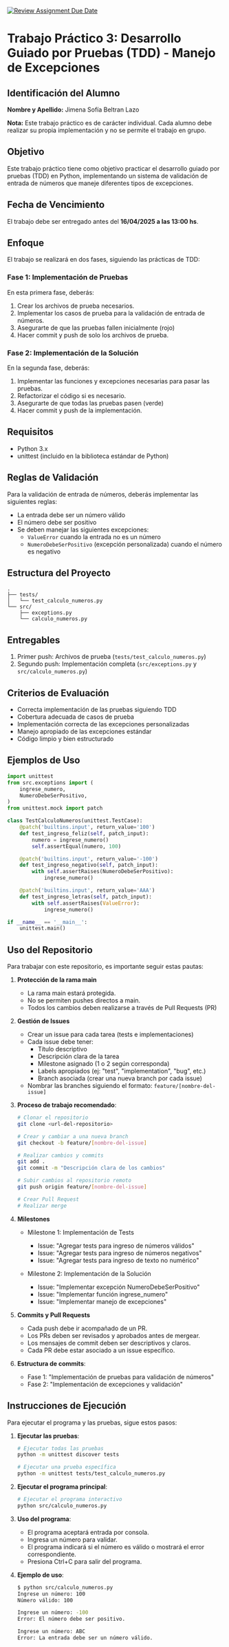 [![Review Assignment Due Date](https://classroom.github.com/assets/deadline-readme-button-22041afd0340ce965d47ae6ef1cefeee28c7c493a6346c4f15d667ab976d596c.svg)](https://classroom.github.com/a/JoGu4W9y)
# Trabajo Práctico 3: Desarrollo Guiado por Pruebas (TDD) - Manejo de Excepciones

## Identificación del Alumno
**Nombre y Apellido:** Jimena Sofía Beltran Lazo

**Nota:** Este trabajo práctico es de carácter individual. Cada alumno debe realizar su propia implementación y no se permite el trabajo en grupo.

## Objetivo
Este trabajo práctico tiene como objetivo practicar el desarrollo guiado por pruebas (TDD) en Python, implementando un sistema de validación de entrada de números que maneje diferentes tipos de excepciones.

## Fecha de Vencimiento
El trabajo debe ser entregado antes del **16/04/2025 a las 13:00 hs**.

## Enfoque
El trabajo se realizará en dos fases, siguiendo las prácticas de TDD:

### Fase 1: Implementación de Pruebas
En esta primera fase, deberás:
1. Crear los archivos de prueba necesarios.
2. Implementar los casos de prueba para la validación de entrada de números.
3. Asegurarte de que las pruebas fallen inicialmente (rojo)
4. Hacer commit y push de solo los archivos de prueba.

### Fase 2: Implementación de la Solución
En la segunda fase, deberás:
1. Implementar las funciones y excepciones necesarias para pasar las pruebas.
2. Refactorizar el código si es necesario.
3. Asegurarte de que todas las pruebas pasen (verde)
4. Hacer commit y push de la implementación.

## Requisitos
- Python 3.x
- unittest (incluido en la biblioteca estándar de Python)

## Reglas de Validación
Para la validación de entrada de números, deberás implementar las siguientes reglas:
- La entrada debe ser un número válido
- El número debe ser positivo
- Se deben manejar las siguientes excepciones:
  - `ValueError` cuando la entrada no es un número
  - `NumeroDebeSerPositivo` (excepción personalizada) cuando el número es negativo

## Estructura del Proyecto
```
.
├── tests/
│   └── test_calculo_numeros.py
└── src/
    ├── exceptions.py
    └── calculo_numeros.py
```

## Entregables
1. Primer push: Archivos de prueba (`tests/test_calculo_numeros.py`)
2. Segundo push: Implementación completa (`src/exceptions.py` y `src/calculo_numeros.py`)

## Criterios de Evaluación
- Correcta implementación de las pruebas siguiendo TDD
- Cobertura adecuada de casos de prueba
- Implementación correcta de las excepciones personalizadas
- Manejo apropiado de las excepciones estándar
- Código limpio y bien estructurado

## Ejemplos de Uso
```python
import unittest
from src.exceptions import (
    ingrese_numero,
    NumeroDebeSerPositivo,
)
from unittest.mock import patch

class TestCalculoNumeros(unittest.TestCase):
    @patch('builtins.input', return_value='100')
    def test_ingreso_feliz(self, patch_input):
        numero = ingrese_numero()
        self.assertEqual(numero, 100)

    @patch('builtins.input', return_value='-100')
    def test_ingreso_negativo(self, patch_input):
        with self.assertRaises(NumeroDebeSerPositivo):
            ingrese_numero()

    @patch('builtins.input', return_value='AAA')
    def test_ingreso_letras(self, patch_input):
        with self.assertRaises(ValueError):
            ingrese_numero()

if __name__ == '__main__':
    unittest.main()
```

## Uso del Repositorio
Para trabajar con este repositorio, es importante seguir estas pautas:

1. **Protección de la rama main**
   - La rama main estará protegida.
   - No se permiten pushes directos a main.
   - Todos los cambios deben realizarse a través de Pull Requests (PR)

2. **Gestión de Issues**
   - Crear un issue para cada tarea (tests e implementaciones)
   - Cada issue debe tener:
     - Título descriptivo
     - Descripción clara de la tarea
     - Milestone asignado (1 o 2 según corresponda)
     - Labels apropiados (ej: "test", "implementation", "bug", etc.)
     - Branch asociada (crear una nueva branch por cada issue)
   - Nombrar las branches siguiendo el formato: `feature/[nombre-del-issue]`

3. **Proceso de trabajo recomendado**:
   ```bash
   # Clonar el repositorio
   git clone <url-del-repositorio>

   # Crear y cambiar a una nueva branch
   git checkout -b feature/[nombre-del-issue]

   # Realizar cambios y commits
   git add .
   git commit -m "Descripción clara de los cambios"

   # Subir cambios al repositorio remoto
   git push origin feature/[nombre-del-issue]

   # Crear Pull Request
   # Realizar merge
   ```

4. **Milestones**
   - Milestone 1: Implementación de Tests
     - Issue: "Agregar tests para ingreso de números válidos"
     - Issue: "Agregar tests para ingreso de números negativos"
     - Issue: "Agregar tests para ingreso de texto no numérico"
   
   - Milestone 2: Implementación de la Solución
     - Issue: "Implementar excepción NumeroDebeSerPositivo"
     - Issue: "Implementar función ingrese_numero"
     - Issue: "Implementar manejo de excepciones"

5. **Commits y Pull Requests**
   - Cada push debe ir acompañado de un PR.
   - Los PRs deben ser revisados y aprobados antes de mergear.
   - Los mensajes de commit deben ser descriptivos y claros.
   - Cada PR debe estar asociado a un issue específico.

6. **Estructura de commits**:
   - Fase 1: "Implementación de pruebas para validación de números"
   - Fase 2: "Implementación de excepciones y validación"

## Instrucciones de Ejecución
Para ejecutar el programa y las pruebas, sigue estos pasos:

1. **Ejecutar las pruebas**:
   ```bash
   # Ejecutar todas las pruebas
   python -m unittest discover tests

   # Ejecutar una prueba específica
   python -m unittest tests/test_calculo_numeros.py
   ```

2. **Ejecutar el programa principal**:
   ```bash
   # Ejecutar el programa interactivo
   python src/calculo_numeros.py
   ```

3. **Uso del programa**:
   - El programa aceptará entrada por consola.
   - Ingresa un número para validar.
   - El programa indicará si el número es válido o mostrará el error correspondiente.
   - Presiona Ctrl+C para salir del programa.

4. **Ejemplo de uso**:
   ```bash
   $ python src/calculo_numeros.py
   Ingrese un número: 100
   Número válido: 100
   
   Ingrese un número: -100
   Error: El número debe ser positivo.
   
   Ingrese un número: ABC
   Error: La entrada debe ser un número válido.
   ```